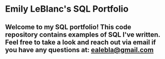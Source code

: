 # Emily LeBlanc's SQL Portfolio

## Welcome to my SQL portfolio! This code repository contains examples of SQL I've written. Feel free to take a look and reach out via email if you have any questions at: ealebla@gmail.com
